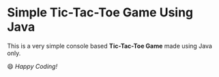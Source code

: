 # Simple Tic-Tac-Toe Game Using Java

This is a very simple console based **Tic-Tac-Toe Game** made using Java only.

😄 _Happy Coding!_